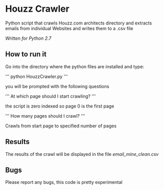 # Houzz Crawler

Python script that crawls Houzz.com architects directory and extracts emails from individual Websites and writes them to a .csv file

*Written for Python 2.7*

## How to run it

Go into the directory where the python files are installed and type:

'''
python HouzzCrawler.py
'''

you will be prompted with the following questions

'''
At which page should I start crawling?
'''

the script is zero indexed so page 0 is the first page

'''
How many pages should I crawl?
'''

Crawls from start page to specified number of pages

## Results

The results of the crawl will be displayed in the file *email_mine_clean.csv*

## Bugs

Please report any bugs, this code is pretty experimental
